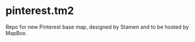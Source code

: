 pinterest.tm2
=============

Repo for new Pinterest base map, designed by Stamen and to be hosted by MapBox.
